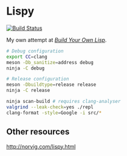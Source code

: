 # Lispy

[![Build Status](https://travis-ci.com/maxmouchet/lispy.svg?token=4sJeU7PhwNeabe27p5Qz&branch=master)](https://travis-ci.com/maxmouchet/lispy)

My own attempt at [_Build Your Own Lisp_](http://www.buildyourownlisp.com).

```bash
# Debug configuration
export CC=clang
meson -Db_sanitize=address debug
ninja -C debug

# Release configuration
meson -Dbuildtype=release release
ninja -C release
```

```bash
ninja scan-build # requires clang-analyser
valgrind --leak-check=yes ./repl
clang-format -style=Google -i src/*
```

## Other resources

http://norvig.com/lispy.html
